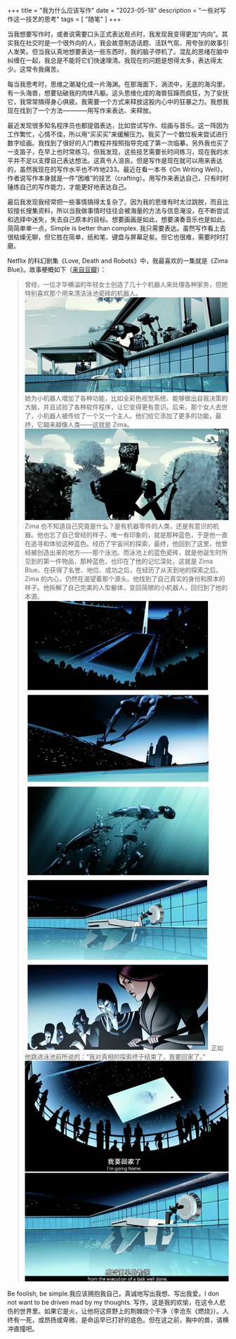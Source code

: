 +++
title = "我为什么应该写作"
date = "2023-05-18"
description = "一些对写作这一技艺的思考"
tags = [
    "随笔"
]
+++

当我想要写作时，或者说需要口头正式表达观点时，我发现我变得更加“内向”。其实我在社交时是一个很外向的人，我会故意制造话题、活跃气氛、用夸张的故事引人发笑。但当我认真地想要表达一些东西时，我的脑子停机了。混乱的思绪在脑中纠缠在一起，我总是不能将它们快速理清。我现在的问题是想得太多，表达得太少。这常令我痛苦。

每当我思考时，思维之潮凝化成一片海渊。在那海面下，涡流中，无底的海沟里，有一头海兽，想要钻破我的肉体凡躯。这头思维化成的海兽狂躁而疯狂，为了安抚它，我常常搞得身心俱疲。我需要一个方式来释放这股内心中的狂暴之力。我想我现在找到了一个方法————用写作来表达、来释放。

最近发现很多知名程序员也都提倡表达，比如尝试写作、绘画与音乐。这一阵因为工作繁忙，心情不佳，所以用“买买买”来缓解压力。我买了一个数位板来尝试进行数字绘画。我找到了很好的入门教程并按照指导完成了第一次临摹。另外我也买了一支笛子，在早上也时常练习。但我发现，这些技艺需要长时间练习，现在我的水平并不足以支撑自己表达想法。这真令人沮丧。但是写作是现在就可以用来表达的，虽然我现在的写作水平也不咋地233。最近在看一本书《On Writing Well》，作者说写作本身就是一件“困难”的技艺（crafting）。用写作来表达自己，只有时时锤炼自己的写作能力，才能更好地表达自己。

最后我发现我经常把一些事情搞得太复杂了。因为我的思维有时太过跳脱，而且比较擅长搜集资料，所以当我做事情时往往会被海量的方法与信息淹没，在不断尝试和选择中迷失，失去自己原本的目标。想要画画是如此，想要演奏音乐也是如此。简简单单一点，Simple is better than complex. 我只需要表达。虽然写作看上去很枯燥无聊，但它胜在简单，纸和笔、键盘与屏幕足矣。但它也很难，需要时时打磨。

Netflix 的科幻剧集《Love, Death and Robots》中，我最喜欢的一集就是《Zima Blue》。故事梗概如下（[来自豆瓣](https://movie.douban.com/review/12546079/)）：
> 曾经，一位才华横溢的年轻女士创造了几十个机器人来处理各种家务，但她特别喜欢那个用来清洁泳池瓷砖的机器人。
![](images/image-1.png)
> 她为小机器人增加了各种功能，比如全彩色视觉系统、能够做出自我决策的大脑，并且试验了各种软件程序，让它变得更有意识。后来，那个女人去世了，小机器人被传给了一个又一个主人。他们给它添加了更多的功能，最终，它越来越像人类——这就是 Zima。
![](images/image-2.png)
> Zima 也不知道自己究竟是什么？是有机器零件的人类，还是有意识的机器。他也忘了自己曾经的样子。唯一有印象的，就是那种蓝色，于是他一直在追寻和体验这种蓝色。经历了宇宙间的探索，最终，他回到了这里，他曾经被创造出来的地方——那个泳池。而泳池上的蓝色瓷砖，就是他诞生时所见到的第一件物品，那种蓝色，也印在了他的记忆深处，这就是 Zima Blue。在获得了名誉、地位、成功之后，在经历了从天到地的探索之后。Zima 的内心，仍然在渴望着那个源头。他找到了自己真实的身份和原本的样子。他拆解了自己完美的人型躯体，变回简陋的小机器人，回归到了他的本源。
![](images/image-3.png)
> 正如他跳进泳池前所说的：“我对真相的探索终于结束了，我要回家了。”
![](images/image-4.png)
![](images/image-5.png)

Be foolish, be simple.我应该拥抱我自己，真诚地写出我想、写出我爱。I don not want to be driven mad by my thoughts. 写作，这是我的欢愉，在这令人悲伤的世界里。如果它是火，让他将这原野上的荆棘烧个干净（李沧东《燃烧》）。人终有一死，或昂扬或卑微，是命运早已打好的底色。但在这之前，胸中的兽，请横冲直撞吧。